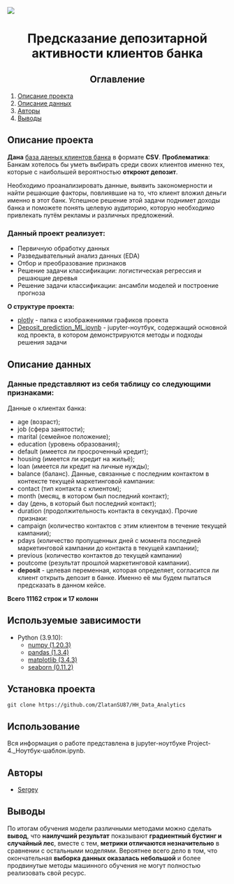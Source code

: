![](https://yandex-images.clstorage.net/5CVP0U233/3517bdnsx/Wx1d2r_Ug-isle563IZEUNsI3GWTQqaW5Ry6m6L3zghvtMoe51mOqKA2y8XK_FxRJP7QSuYh4nS9waNjVW4XbBdQDZ-OyYeF3cD2J4ymSETTfalp1zPOh5F1s-rys_tQQ6znuh_UWjkdw09xWxDxaEXWkBNPuba9CAlinnTD1sULDY2if9AC_JBdCyZ8vmzcW91wnYuvIh_VtEPSfrYzNWrFz3KvkFq1NXc3baNweQB80vz3v3yC9RDldqowg1Ydk4XdAmswAsDwDbcGgLqoHO_NwFFve7a73Vij1oI2d_V2gY_Cx2QKuVVjx_WHuGWkiKZ4IxeQ1m3wQdJWNMeCFZMlfZIHDOqE0OX3BoQSlADr2QyZl6MG61ksL-rSpt_5PmE3AjOU5rmx36fxwwRdbChinPtv7BoVRIGGopjD2lnXgWXWe4BKgFhBb6bwLiig99XchRPz0ruJLPti2r6zfWpFhyY3gG6NpSMr6dPc4Thgcginq2Ci3WABgmpYA5aF18EN3v8kxpT4jadWiIbwbIutsM0zvx6bLTSbYvJGO-UWCa_OJ-RCIW3bJ81DVM3oaPbsIwfkXjGU4SZqyJcGoQulccpfVB5EqIl_TnxmeHwr1dxB508K6_mcT95SQpslZgH7IrNgvnWxx1ORh1zlFBDSbIsfzCL1aL3u1ixDihFH2WGu60h6dDDZA-I0pmzsx43ETdvP8us1nGs-zlIvDSbJk1ZPNEod7UNTUesYHaio6uRfN1Ru1fRtYm4IQ57ZN0EBoneA4mSUwQMm_K5ADFNBDB2Dh7rjpRSbjoZeV8FqvQcSt1g6ITnjlx1rnE2UJCYw59v4CkUYFZKywAOCwX8FzSrnPF7MTAGn3lDCnCAvNaD5C4smU3mcM6pClg_xPilPpkPknpWhT8O9cwxtqMxaVC-bJIZ5DEGOMigHzonTfW3SDxDitAzZvwocQrgAC6W06Q-bhtdB4MtCdsI0)
# <center> Предсказание депозитарной активности клиентов банка
## <center> Оглавление
1. [Опиcание проекта](#описание-проекта)
2. [Описание данных](#описание-данных)
3. [Авторы](#авторы)
4. [Выводы](#выводы)

## Описание проекта
**Дана** [база данных клиентов банка](https://lms-cdn.skillfactory.ru/assets/courseware/v1/dab91dc74eb3cb684755123d224d262b/asset-v1:SkillFactory+DST-3.0+28FEB2021+type@asset+block/bank_fin.zip) в формате **CSV**. 
**Проблематика**: Банкам хотелось бы уметь выбирать среди своих клиентов именно тех, которые с наибольшей вероятностью **откроют депозит**.

Необходимо проанализировать данные, выявить закономерности и найти решающие факторы, повлиявшие на то, что клиент вложил деньги именно в этот банк. Успешное решение этой задачи поднимет доходы банка и поможете понять целевую аудиторию, которую необходимо привлекать путём рекламы и различных предложений.

### Данный проект реализует:
* Первичную обработку данных
* Разведывательный анализ данных (EDA)
* Отбор и преобразование признаков
* Решение задачи классификации: логистическая регрессия и решающие деревья
* Решение задачи классификации: ансамбли моделей и построение прогноза

**О структуре проекта:**
* [plotly](./plotly) - папка с изображениями графиков проекта
* [Deposit_prediction_ML.ipynb](./Deposit_prediction_ML.ipynb) - jupyter-ноутбук, содержащий основной код проекта, в котором демонстрируются методы и подходы решения задачи

## Описание данных
### Данные представляют из себя таблицу со следующими **признаками**:
 Данные о клиентах банка:
* age (возраст);
* job (сфера занятости);
* marital (семейное положение);
* education (уровень образования);
* default (имеется ли просроченный кредит);
* housing (имеется ли кредит на жильё);
* loan (имеется ли кредит на личные нужды);
* balance (баланс).
Данные, связанные с последним контактом в контексте текущей маркетинговой кампании:
* contact (тип контакта с клиентом);
* month (месяц, в котором был последний контакт);
* day (день, в который был последний контакт);
* duration (продолжительность контакта в секундах).
Прочие признаки:
* campaign (количество контактов с этим клиентом в течение текущей кампании);
* pdays (количество пропущенных дней с момента последней маркетинговой кампании до контакта в текущей кампании);
* previous (количество контактов до текущей кампании)
* poutcome (результат прошлой маркетинговой кампании).
* **deposit** - целевая переменная, которая определяет, согласится ли клиент открыть депозит в банке. Именно её мы будем пытаться предсказать в данном кейсе.

**Всего 11162 строк и 17 колонн**

## Используемые зависимости
* Python (3.9.10):
    * [numpy (1.20.3)](https://numpy.org)
    * [pandas (1.3.4)](https://pandas.pydata.org)
    * [matplotlib (3.4.3)](https://matplotlib.org)
    * [seaborn (0.11.2)](https://seaborn.pydata.org)

## Установка проекта

```
git clone https://github.com/ZlatanSU87/HH_Data_Analytics
```

## Использование
Вся информация о работе представлена в jupyter-ноутбуке Project-4._Ноутбук-шаблон.ipynb.

## Авторы

* [Sergey](https://t.me/IZ20112022)

## Выводы

По итогам обучения модели различными методами можно сделать **вывод**, что **наилучший результат** показывают **градиентный бустинг и случайный лес**, вместе с тем, **метрики отличаются незначительно** в сравнении с остальными моделями. Вероятнее всего дело в том, что окончательная **выборка данных оказалась небольшой** и более продвинутые методы машинного обучения не могут полностью реализовать свой ресурс.
